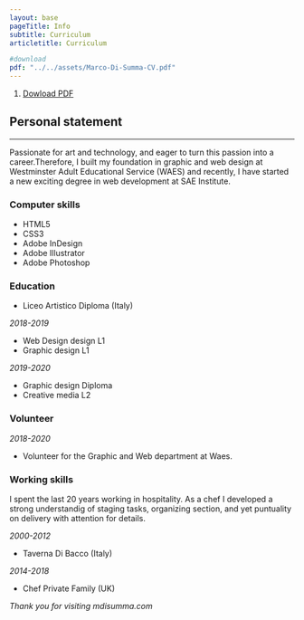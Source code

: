 ```yaml
---
layout: base
pageTitle: Info
subtitle: Curriculum
articletitle: Curriculum

#download
pdf: "../../assets/Marco-Di-Summa-CV.pdf"
---
```


<main> 
<ol> 
  <li><a href={{pdf}} download>Dowload PDF</a></li>
</ol>
<article>

## Personal statement
<hr>

Passionate for art and technology, and eager to turn this passion into a career.Therefore, I built my foundation in graphic and web design at Westminster Adult Educational Service (WAES) and recently, I have started a new exciting degree in web development at SAE Institute.

### Computer skills

- HTML5
- CSS3
- Adobe InDesign
- Adobe Illustrator
- Adobe Photoshop

### Education
- Liceo Artistico Diploma (Italy)

*2018-2019* 
- Web Design design L1
- Graphic design L1

*2019-2020*
- Graphic design Diploma
- Creative media L2

### Volunteer
*2018-2020* 
- Volunteer for the Graphic and Web department at Waes.


### Working skills

I spent the last 20 years working in  hospitality. As a chef I developed a strong understandig of staging tasks, organizing section, and yet puntuality on delivery with attention for details.

*2000-2012* 
- Taverna Di Bacco (Italy)

*2014-2018*
- Chef Private Family (UK)



</article> 

*Thank you for visiting mdisumma.com*

</main>

